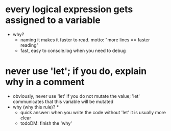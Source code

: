 
# every logical expression gets assigned to a variable
* why?
  * naming it makes it faster to read. motto: "more lines == faster reading"
  * fast, easy to console.log when you need to debug

# never use 'let'; if you do, explain why in a comment
* obviously, never use 'let' if you do not mutate the value; 'let' communicates that this variable will be mutated
* why (why this rule)? 
  * 
  * quick answer: when you write the code without 'let' it is usually more clear
  * todoDM: finish the 'why' 





# 